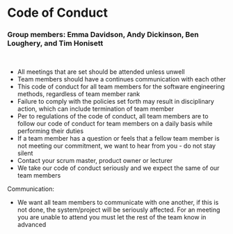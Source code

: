 # Code of Conduct  

### Group members: Emma Davidson, Andy Dickinson, Ben Loughery, and Tim Honisett  
<br>

* All meetings that are set should be attended unless unwell  
* Team members should have a continues communication with each other  
* This code of conduct for all team members for the software engineering methods, regardless of team member rank  
* Failure to comply with the policies set forth may result in disciplinary action, which can include termination of team member  
* Per to regulations of the code of conduct, all team members are to follow our code of conduct for team members on a daily basis while performing their duties  
* If a team member has a question or feels that a fellow team member is not meeting our commitment, we want to hear from you - do not stay silent  
* Contact your scrum master, product owner or lecturer  
* We take our code of conduct seriously and we expect the same of our team members  

Communication:  
* We want all team members to communicate with one another, if this is not done, the system/project will be seriously affected. For an meeting you are unable to attend you must let the rest of the team know in advanced  


